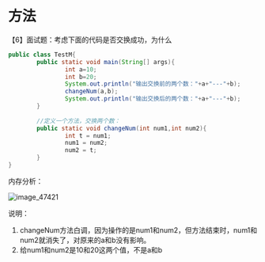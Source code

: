 # 方法

【6】面试题：考虑下面的代码是否交换成功，为什么

```java
public class TestM{
        public static void main(String[] args){
                int a=10;
                int b=20;
                System.out.println("输出交换前的两个数："+a+"---"+b);
                changeNum(a,b);
                System.out.println("输出交换后的两个数："+a+"---"+b);
        }
        
        //定义一个方法，交换两个数：
        public static void changeNum(int num1,int num2){
                int t = num1;
                num1 = num2;
                num2 = t;
        }
}
```

内存分析：



![image_47421](https://tva1.sinaimg.cn/large/0081Kckwly1gmc4nal8d4j311a0dvtac.jpg)



说明：

1. changeNum方法白调，因为操作的是num1和num2，但方法结束时，num1和num2就消失了，对原来的a和b没有影响。
2. 给num1和num2是10和20这两个值，不是a和b